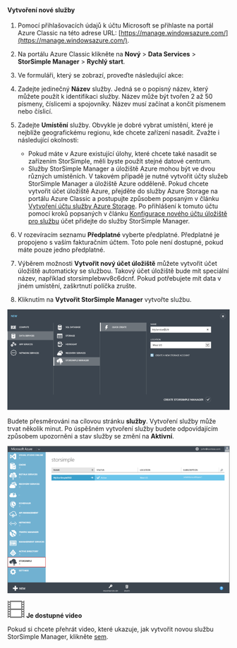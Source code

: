 <!--author=alkohli last changed:01/14/2016-->


#### Vytvoření nové služby

1. Pomocí přihlašovacích údajů k účtu Microsoft se přihlaste na portál Azure Classic na této adrese URL: [https://manage.windowsazure.com/](https://manage.windowsazure.com/).

2. Na portálu Azure Classic klikněte na **Nový** > **Data Services** > **StorSimple Manager** > **Rychlý start**.

3. Ve formuláři, který se zobrazí, proveďte následující akce:
  1. Zadejte jedinečný **Název** služby. Jedná se o popisný název, který můžete použít k identifikaci služby. Název může být tvořen 2 až 50 písmeny, číslicemi a spojovníky. Název musí začínat a končit písmenem nebo číslicí.
  2. Zadejte **Umístění** služby. Obvykle je dobré vybrat umístění, které je nejblíže geografickému regionu, kde chcete zařízení nasadit. Zvažte i následující okolnosti: 
     
        - Pokud máte v Azure existující úlohy, které chcete také nasadit se zařízením StorSimple, měli byste použít stejné datové centrum.
        - Služby StorSimple Manager a úložiště Azure mohou být ve dvou různých umístěních. V takovém případě je nutné vytvořit účty služeb StorSimple Manager a úložiště Azure odděleně. Pokud chcete vytvořit účet úložiště Azure, přejděte do služby Azure Storage na portálu Azure Classic a postupujte způsobem popsaným v článku [Vytvoření účtu služby Azure Storage](storage-create-storage-account.md#create-a-storage-account). Po přihlášení k tomuto účtu pomocí kroků popsaných v článku [Konfigurace nového účtu úložiště pro službu](storsimple-deployment-walkthrough.md#configure-a-new-storage-account-for-the-service) účet přidejte do služby StorSimple Manager.
         
  3. V rozevíracím seznamu **Předplatné** vyberte předplatné. Předplatné je propojeno s vaším fakturačním účtem. Toto pole není dostupné, pokud máte pouze jedno předplatné.
  4. Výběrem možnosti **Vytvořit nový účet úložiště** můžete vytvořit účet úložiště automaticky se službou. Takový účet úložiště bude mít speciální název, například storsimplebwv8c6dcnf. Pokud potřebujete mít data v jiném umístění, zaškrtnutí políčka zrušte. 
  5. Kliknutím na **Vytvořit StorSimple Manager** vytvořte službu.

   ![Vytvoření služby StorSimple Manager](./media/storsimple-create-new-service/HCS_CreateAService-include.png)

  Budete přesměrováni na cílovou stránku **služby**. Vytvoření služby může trvat několik minut. Po úspěšném vytvoření služby budete odpovídajícím způsobem upozorněni a stav služby se změní na **Aktivní**.
 
   ![Vytvoření služby](./media/storsimple-create-new-service/HCS_StorSimpleManagerServicePage-include.png)

![Je dostupné video](./media/storsimple-create-new-service/Video_icon.png) **Je dostupné video**

Pokud si chcete přehrát video, které ukazuje, jak vytvořit novou službu StorSimple Manager, klikněte [sem](https://azure.microsoft.com/documentation/videos/create-a-storsimple-manager-service/).


<!--HONumber=sep16_HO2-->


